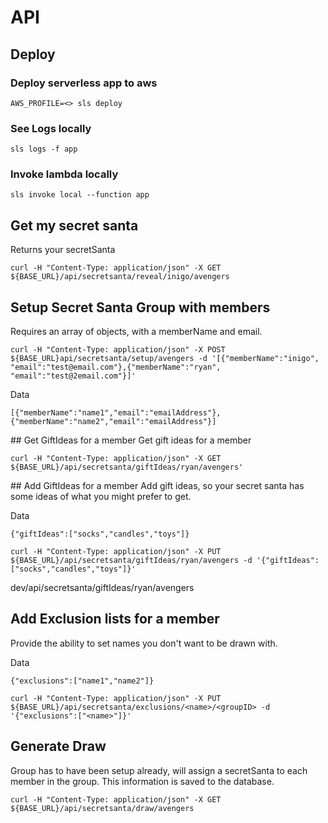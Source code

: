 # API

## Deploy

### Deploy serverless app to aws

```AWS_PROFILE=<> sls deploy```

### See Logs locally

```sls logs -f app```

### Invoke lambda locally

```sls invoke local --function app```

## Get my secret santa
Returns your secretSanta

```curl -H "Content-Type: application/json" -X GET ${BASE_URL}/api/secretsanta/reveal/inigo/avengers```

## Setup Secret Santa Group with members
Requires an array of objects, with a memberName and email.

```curl -H "Content-Type: application/json" -X POST ${BASE_URL}api/secretsanta/setup/avengers -d '[{"memberName":"inigo", "email":"test@email.com"},{"memberName":"ryan", "email":"test@2email.com"}]'```

Data
```
[{"memberName":"name1","email":"emailAddress"},{"memberName":"name2","email":"emailAddress"}]
```

## Get GiftIdeas for a member
Get gift ideas for a member

```curl -H "Content-Type: application/json" -X GET ${BASE_URL}/api/secretsanta/giftIdeas/ryan/avengers'```

## Add GiftIdeas for a member
Add gift ideas, so your secret santa has some ideas of what you might prefer to get.

Data
```
{"giftIdeas":["socks","candles","toys"]}
```

```curl -H "Content-Type: application/json" -X PUT ${BASE_URL}/api/secretsanta/giftIdeas/ryan/avengers -d '{"giftIdeas":["socks","candles","toys"]}'```

dev/api/secretsanta/giftIdeas/ryan/avengers

## Add Exclusion lists for a member
Provide the ability to set names you don't want to be drawn with.

Data
```
{"exclusions":["name1","name2"]}
```

```curl -H "Content-Type: application/json" -X PUT ${BASE_URL}/api/secretsanta/exclusions/<name>/<groupID> -d '{"exclusions":["<name>"]}'```

## Generate Draw
Group has to have been setup already, will assign a secretSanta to each member in the group. This information is saved to the database.

```curl -H "Content-Type: application/json" -X GET ${BASE_URL}/api/secretsanta/draw/avengers```